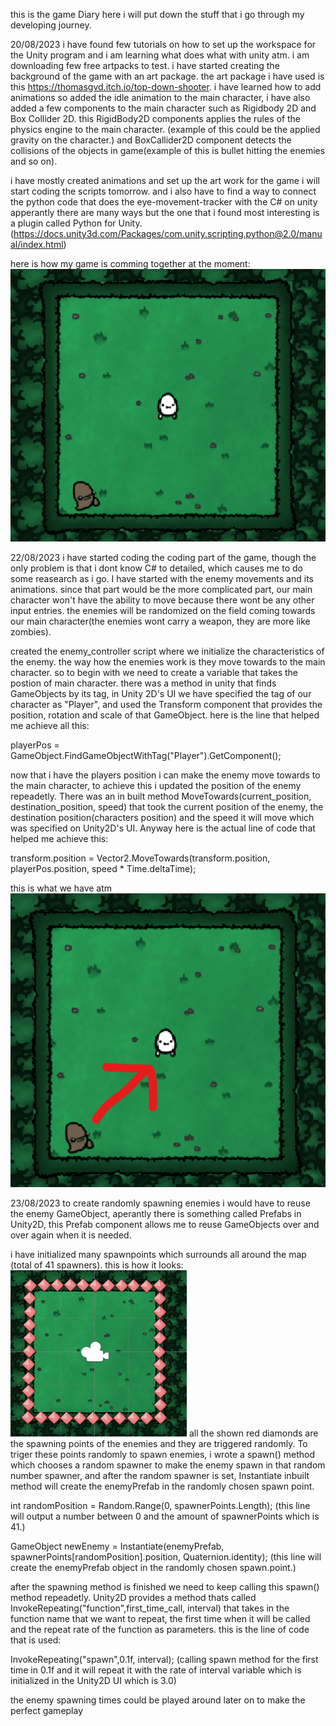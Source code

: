 this is the game Diary here i will put down the stuff that i go through my developing journey.

20/08/2023
i have found few tutorials on how to set up the workspace for the Unity program and i am learning what does what with unity atm. i am downloading few free artpacks to test.
i have started creating the background of the game with an art package. the art package i have used is this https://thomasgvd.itch.io/top-down-shooter. i have learned how to add animations so added the idle animation to the main character, i have also added a few components to the main character such as Rigidbody 2D and Box Collider 2D. this RigidBody2D components applies the rules of the physics engine to the main character. (example of this could be the applied gravity on the character.) and BoxCallider2D component detects the collisions of the objects in game(example of this is bullet hitting the enemies and so on).

i have mostly created animations and set up the art work for the game i will start coding the scripts tomorrow. and i also have to find a way to connect the python code that does the eye-movement-tracker with the C# on unity apperantly there are many ways but the one that i found most interesting is a plugin called Python for Unity. (https://docs.unity3d.com/Packages/com.unity.scripting.python@2.0/manual/index.html)

here is how my game is comming together at the moment:
![Alt text](image.png)

22/08/2023
i have started coding the coding part of the game, though the only problem is that i dont know C# to detailed, which causes me to do some reasearch as i go. I have started with the enemy movements and its animations. since that part would be the more complicated part, our main character won't have the ability to move because there wont be any other input entries. the enemies will be randomized on the field coming towards our main character(the enemies wont carry a weapon, they are more like zombies).

created the enemy_controller script where we initialize the characteristics of the enemy. the way how the enemies work is they move towards to the main character. so to begin with we need to create a variable that takes the postion of main character. there was a method in unity that finds GameObjects by its tag, in Unity 2D's UI we have specified the tag of our character as "Player", and used the Transform component that provides the position, rotation and scale of that GameObject. here is the line that helped me achieve all this:  

playerPos = GameObject.FindGameObjectWithTag("Player").GetComponent<Transform>();

now that i have the players position i can make the enemy move towards to the main character, to achieve this i updated the position of the enemy repeadetly. There was an in built method MoveTowards(current_position, destination_position, speed) that took the current position of the enemy, the destination position(characters position) and the speed it will move which was specified on Unity2D's UI. Anyway here is the actual line of code that helped me achieve this:

transform.position = Vector2.MoveTowards(transform.position, playerPos.position, speed * Time.deltaTime);

this is what we have atm ![Alt text](image-1.png)

23/08/2023
to create randomly spawning enemies i would have to reuse the enemy GameObject, aperantly there is something called Prefabs in Unity2D, this Prefab component allows me to reuse GameObjects over and over again when it is needed.

i have initialized many spawnpoints which surrounds all around the map (total of 41 spawners). this is how it looks: ![Alt text](image-2.png) all the shown red diamonds are the spawning points of the enemies and they are triggered randomly.
To triger these points randomly to spawn enemies, i wrote a spawn() method which chooses a random spawner to make the enemy spawn in that random number spawner, and after the random spawner is set, Instantiate inbuilt method will create the enemyPrefab in the randomly chosen spawn point.

int randomPosition =  Random.Range(0, spawnerPoints.Length); 
(this line will output a number between 0 and the amount of spawnerPoints which is 41.)

 GameObject newEnemy = Instantiate(enemyPrefab, spawnerPoints[randomPosition].position, Quaternion.identity); (this line will create the enemyPrefab object in the randomly chosen spawn.point.)

 after the spawning method is finished we need to keep calling this spawn() method repeadetly. Unity2D provides a method thats called InvokeRepeating("function",first_time_call, interval) that takes in the function name that we want to repeat, the first time when it will be called and the repeat rate of the function as parameters. this is the line of code that is used:

 InvokeRepeating("spawn",0.1f, interval); (calling spawn method for the first time in 0.1f and it will repeat it with the rate of interval variable which is initialized in the Unity2D UI which is 3.0)

 the enemy spawning times could be played around later on to make the perfect gameplay
 